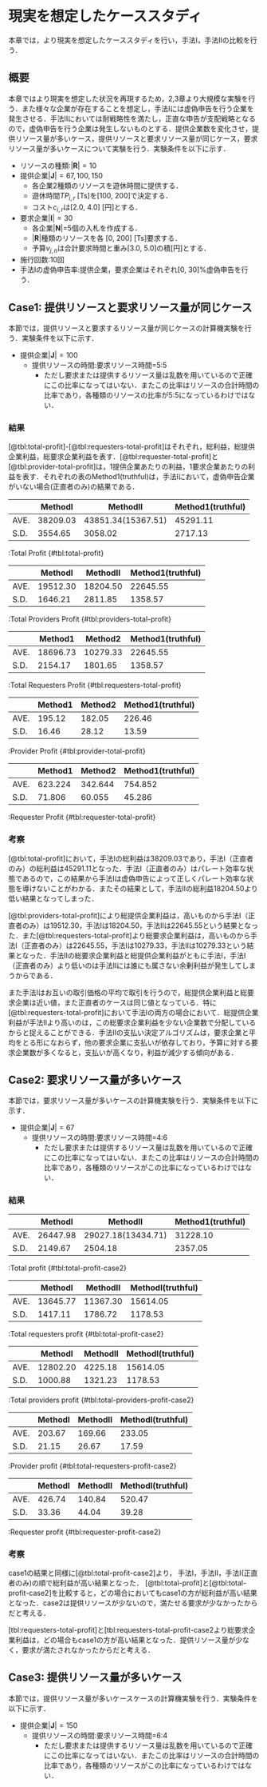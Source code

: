 # 現実を想定したケーススタディ

本章では，より現実を想定したケーススタディを行い，手法I，手法IIの比較を行う．

## 概要

本章ではより現実を想定した状況を再現するため，2,3章より大規模な実験を行う．また様々な企業が存在することを想定し，手法Iには虚偽申告を行う企業を発生させる．手法IIにおいては耐戦略性を満たし，正直な申告が支配戦略となるので，虚偽申告を行う企業は発生しないものとする．提供企業数を変化させ，提供リソース量が多いケース，提供リソースと要求リソース量が同じケース，要求リソース量が多いケースについて実験を行う．実験条件を以下に示す．

+ リソースの種類:$|\boldsymbol{R}|=10$
+ 提供企業$|\boldsymbol{J}|=67,100,150$
  + 各企業2種類のリソースを遊休時間に提供する．
  + 遊休時間$TP_{i,r}$ [Ts]を[100, 200]で決定する．
  + コスト$c_{i,r}$は[2.0, 4.0] [円]とする．
+ 要求企業$|\boldsymbol{I}|=30$
  + 各企業$|\boldsymbol{N}|$=5個の入札を作成する．
  + $|\boldsymbol{R}|$種類のリソースを各 [0, 200] [Ts]要求する．
  + 予算$v_{j,n}$は合計要求時間と重み[3.0, 5.0]の積[円]とする．
+ 施行回数:10回
+ 手法Iの虚偽申告率:提供企業，要求企業はそれぞれ[0, 30]%虚偽申告を行う．



## Case1: 提供リソースと要求リソース量が同じケース

本節では，提供リソースと要求するリソース量が同じケースの計算機実験を行う．実験条件を以下に示す．

+ 提供企業$|\boldsymbol{J}|=100$
  + 提供リソースの時間:要求リソース時間=5:5
    + ただし要求または提供するリソース量は乱数を用いているので正確にこの比率になってはいない．またこの比率はリソースの合計時間の比率であり，各種類のリソースの比率が5:5になっているわけではない．

### 結果

[@tbl:total-profit]-[@tbl:requesters-total-profit]はそれぞれ，総利益，総提供企業利益，総要求企業利益を表す．[@tbl:requester-total-profit]と[@tbl:provider-total-profit]は，1提供企業あたりの利益，1要求企業あたりの利益を表す．それぞれの表のMethod1(truthful)は，手法Iにおいて，虚偽申告企業がいない場合(正直者のみ)の結果である．

|      | MethodI  | MethodII           | Method1(truthful) |
| ---- | -------- | ------------------ | ----------------- |
| AVE. | 38209.03 | 43851.34(15367.51) | 45291.11          |
| S.D. | 3554.65  | 3058.02            | 2717.13           |


:Total Profit {#tbl:total-profit}

|      | MethodI  | MethodII | Method1(truthful) |
| ---- | -------- | -------- | ----------------- |
| AVE. | 19512.30 | 18204.50 | 22645.55          |
| S.D. | 1646.21  | 2811.85  | 1358.57           |

:Total Providers Profit  {#tbl:providers-total-profit}

|      | Method1  | Method2  | Method1(truthful) |
| ---- | -------- | -------- | ----------------- |
| AVE. | 18696.73 | 10279.33 | 22645.55          |
| S.D. | 2154.17  | 1801.65  | 1358.57           |

:Total Requesters Profit {#tbl:requesters-total-profit}

|      | Method1 | Method2 | Method1(truthful) |
| ---- | ------- | ------- | ----------------- |
| AVE. | 195.12  | 182.05  | 226.46            |
| S.D. | 16.46   | 28.12   | 13.59             |

:Provider Profit {#tbl:provider-total-profit}

|      | Method1 | Method2 | Method1(truthful) |
| ---- | ------- | ------- | ----------------- |
| AVE. | 623.224 | 342.644 | 754.852           |
| S.D. | 71.806  | 60.055  | 45.286            |

:Requester Profit {#tbl:requester-total-profit}

### 考察

[@tbl:total-profit]において，手法Iの総利益は38209.03であり，手法I（正直者のみ）の総利益は45291.11となった．手法I（正直者のみ）はパレート効率な状態であるので，この結果から手法Iは虚偽申告によって正しくパレート効率な状態を導けないことがわかる．またその結果として，手法IIの総利益18204.50より低い結果となってしまった．

[@tbl:providers-total-profit]により総提供企業利益は，高いものから手法I（正直者のみ）は19512.30，手法Iは18204.50，手法IIは22645.55という結果となった．また[@tbl:requesters-total-profit]より総要求企業利益は，高いものから手法I（正直者のみ）は22645.55，手法Iは10279.33，手法IIは10279.33という結果となった．手法IIの総要求企業利益と総提供企業利益がともに手法I，手法I（正直者のみ）より低いのは手法IIには誰にも属さない余剰利益が発生してしまうからである．

また手法Iはお互いの取引価格の平均で取引を行うので，総提供企業利益と総要求企業は近い値，また正直者のケースは同じ値となっている．特に[@tbl:requesters-total-profit]において手法Iの両方の場合において．総提供企業利益が手法IIより高いのは，この総要求企業利益を少ない企業数で分配しているからと捉えることができる．手法IIの支払い決定アルゴリズムは，要求企業と平均をとる形になおらず，他の要求企業に支払いが依存しており，予算に対する要求企業数が多くなると，支払いが高くなり，利益が減少する傾向がある．

## Case2: 要求リソース量が多いケース

本節では，要求リソース量が多いケースの計算機実験を行う．実験条件を以下に示す．

+ 提供企業$|\boldsymbol{J}|=67$
  + 提供リソースの時間:要求リソース時間=4:6
    + ただし要求または提供するリソース量は乱数を用いているので正確にこの比率になってはいない．またこの比率はリソースの合計時間の比率であり，各種類のリソースがこの比率になっているわけではない．

### 結果

|      | MethodI  | MethodII           | Method1(truthful) |
| ---- | -------- | ------------------ | ----------------- |
| AVE. | 26447.98 | 29027.18(13434.71) | 31228.10          |
| S.D. | 2149.67  | 2504.18            | 2357.05           |

:Total profit {#tbl:total-profit-case2}

|      | MethodI  | MethodII | MethodI(truthful) |
| ---- | -------- | -------- | ----------------- |
| AVE. | 13645.77 | 11367.30 | 15614.05          |
| S.D. | 1417.11  | 1786.72  | 1178.53           |

:Total requesters profit {#tbl:total-profit-case2}

|      | MethodI  | MethodII | MethodI(truthful) |
| ---- | -------- | -------- | ----------------- |
| AVE. | 12802.20 | 4225.18  | 15614.05          |
| S.D. | 1000.88  | 1321.23  | 1178.53           |

:Total providers profit {#tbl:total-providers-profit-case2}

|      | MethodI | MethodII | MethodI(truthful) |
| ---- | ------- | -------- | ----------------- |
| AVE. | 203.67  | 169.66   | 233.05            |
| S.D. | 21.15   | 26.67    | 17.59             |

:Provider profit {#tbl:total-requesters-profit-case2}

|      | MethodI | MethodII | MethodI(truthful) |
| ---- | ------- | -------- | ----------------- |
| AVE. | 426.74  | 140.84   | 520.47            |
| S.D. | 33.36   | 44.04    | 39.28             |

:Requester profit {#tbl:requester-profit-case2}

### 考察

case1の結果と同様に[@tbl:total-profit-case2]より， 手法I，手法II，手法I(正直者のみ)の順で総利益が高い結果となった． [@tbl:total-profit]と[@tbl:total-profit-case2]を比較すると，どの場合においてもcase1の方が総利益が高い結果となった．case2は提供リソースが少ないので，満たせる要求が少なかったからだと考える．

[tbl:requesters-total-profit]と[tbl:requesters-total-profit-case2より総要求企業利益は，どの場合もcase1の方が高い結果となった．提供リソース量が少なく，要求が満たされなかったからだと考える．



## Case3: 提供リソース量が多いケース

本節では，提供リソース量が多いケースケースの計算機実験を行う．実験条件を以下に示す．

+ 提供企業$|\boldsymbol{J}|=150$
  + 提供リソースの時間:要求リソース時間=6:4
    + ただし要求または提供するリソース量は乱数を用いているので正確にこの比率になってはいない．またこの比率はリソースの合計時間の比率であり，各種類のリソースがこの比率になっているわけではない．

## 